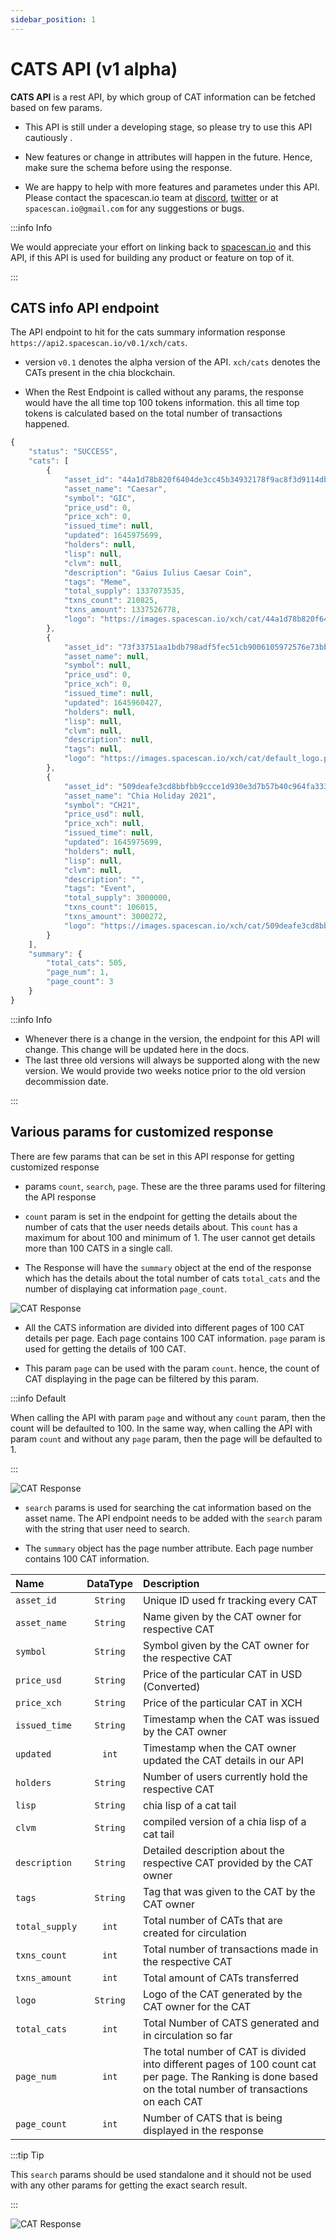 ```yaml
---
sidebar_position: 1
---
```


# CATS API (v1 alpha)

**CATS API** is a rest API, by which group of CAT information can be fetched based on
few params. 

- This API is still under a developing stage, so please try to use this API cautiously . 

- New features or change in attributes will happen in the future. Hence, make sure the schema 
before using the response. 

- We are happy to help with more features and parametes under this API. Please contact the spacescan.io team at [discord](https://discord.com/invite/Bb4sj3Bg9P), [twitter](https://twitter.com/spacescan_io) or at `spacescan.io@gmail.com` for any suggestions or bugs. 

:::info Info

We would appreciate your effort on linking back to [spacescan.io](https://www.spacescan.io/) and this API, if this API is used for building any product or feature on top of it.

:::

## CATS info API endpoint

The API endpoint to hit for the cats summary information response `https://api2.spacescan.io/v0.1/xch/cats`.

- version `v0.1` denotes the alpha version of the API. `xch/cats` denotes the CATs present in the chia blockchain. 

- When the Rest Endpoint is called without any params, the response would have the all time top 100 tokens information.
this all time top tokens is calculated based on the total number of transactions happened.   

```jsx title="CATS reponse for param count = 3"
{
    "status": "SUCCESS",
    "cats": [
        {
            "asset_id": "44a1d78b820f6404de3cc45b34932178f9ac8f3d9114db279f657ca83fa751b7",
            "asset_name": "Caesar",
            "symbol": "GIC",
            "price_usd": 0,
            "price_xch": 0,
            "issued_time": null,
            "updated": 1645975699,
            "holders": null,
            "lisp": null,
            "clvm": null,
            "description": "Gaius Iulius Caesar Coin",
            "tags": "Meme",
            "total_supply": 1337073535,
            "txns_count": 210825,
            "txns_amount": 1337526778,
            "logo": "https://images.spacescan.io/xch/cat/44a1d78b820f6404de3cc45b34932178f9ac8f3d9114db279f657ca83fa751b7/1.png"
        },
        {
            "asset_id": "73f33751aa1bdb798adf5fec51cb9006105972576e73bbd002f2b1b243553aef",
            "asset_name": null,
            "symbol": null,
            "price_usd": 0,
            "price_xch": 0,
            "issued_time": null,
            "updated": 1645960427,
            "holders": null,
            "lisp": null,
            "clvm": null,
            "description": null,
            "tags": null,
            "logo": "https://images.spacescan.io/xch/cat/default_logo.png"
        },
        {
            "asset_id": "509deafe3cd8bbfbb9ccce1d930e3d7b57b40c964fa33379b18d628175eb7a8f",
            "asset_name": "Chia Holiday 2021",
            "symbol": "CH21",
            "price_usd": null,
            "price_xch": null,
            "issued_time": null,
            "updated": 1645975699,
            "holders": null,
            "lisp": null,
            "clvm": null,
            "description": "",
            "tags": "Event",
            "total_supply": 3000000,
            "txns_count": 106015,
            "txns_amount": 3000272,
            "logo": "https://images.spacescan.io/xch/cat/509deafe3cd8bbfbb9ccce1d930e3d7b57b40c964fa33379b18d628175eb7a8f/1.png"
        }
    ],
    "summary": {
        "total_cats": 505,
        "page_num": 1,
        "page_count": 3
    }
}
```
:::info Info

- Whenever there is a change in the version, the endpoint for this API will change. This change will be updated here in the docs. 
- The last three old versions will always be supported along with the new version. We would provide two weeks 
notice prior to the old version decommission date.

:::

## Various params for customized response

There are few params that can be set in this API response for getting customized response

- params `count`, `search`, `page`. These are the three params used for filtering the API response

- `count` param is set in the endpoint for getting the details about the number of cats that the user needs details about. 
This `count` has a maximum for about 100 and minimum of 1. The user cannot get details more than 100 CATS in a single call. 

- The Response will have the `summary` object at the end of the response which has the details about the total number of cats `total_cats` and the number of displaying cat information `page_count`. 

![CAT Response](/img/updatecatinfodetails/postman_cats_response.png)

- All the CATS information are divided into different pages of 100 CAT details per page. Each page contains 100 CAT information. `page` param is used for getting the details of 100 CAT. 

- This param `page` can be used with the param `count`. hence, the count of CAT displaying in the page can be filtered by this param. 

:::info Default

When calling the API with param `page` and without any `count` param, then the count will be defaulted to 100. In the same way, when calling the API with param `count` and without any `page` param, then the page will be defaulted to 1. 

:::

![CAT Response](/img/updatecatinfodetails/postman_cats_response_page.png)

- `search` params is used for searching the cat information based on the asset name. The API endpoint needs to be added with the `search` param with the string that user need to search. 

- The `summary` object has the page number attribute. Each page number contains 100 CAT information.

| Name      | DataType | Description    |
| :---        |    :----:   |          :--- |
| `asset_id`      | `String`       | Unique ID used fr tracking every CAT   |
| `asset_name`   | `String`        | Name given by the CAT owner for respective CAT     |
| `symbol`   | `String`        | Symbol given by the CAT owner for the respective CAT     |
| `price_usd`   | `String`        | Price of the particular CAT in USD (Converted)     |
| `price_xch`   | `String`        | Price of the particular CAT in XCH     |
| `issued_time`   | `String`        | Timestamp when the CAT was issued by the CAT owner     |
| `updated`   | `int`        | Timestamp when the CAT owner updated the CAT details in our API      |
| `holders`   | `String`        | Number of users currently hold the respective CAT     |
| `lisp`   | `String`        | chia lisp of a cat tail      |
| `clvm`   | `String`        | compiled  version of a chia lisp of a cat tail     |
| `description`   | `String`        | Detailed description about the respective CAT provided by the CAT owner     |
| `tags`   | `String`        | Tag that was given to the CAT by the CAT owner     |
| `total_supply`   | `int`        | Total number of CATs that are created for circulation    |
| `txns_count`   | `int`        | Total number of transactions made in the respective CAT     |
| `txns_amount`   | `int`        |  Total amount  of CATs transferred     |
| `logo`   | `String`        | Logo of the CAT generated by the CAT owner for the CAT     |
| `total_cats`   | `int`        | Total Number of CATS generated and in circulation so far     |
| `page_num`   | `int`        | The total number of CAT is divided into different pages of 100 count cat per page. The Ranking is done based on the total number of transactions on each CAT    |
| `page_count`   | `int`        | Number of CATS that is being displayed in the response    |

:::tip Tip

This `search` params should be used standalone and it should not be used with any other params for getting the exact search result.

:::

![CAT Response](/img/updatecatinfodetails/postman_cats_response_search.png)

